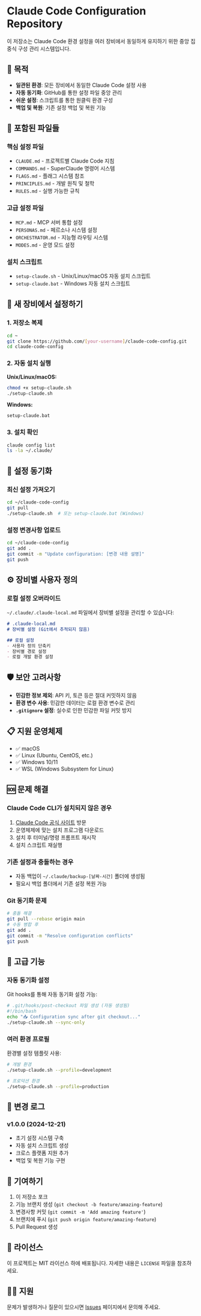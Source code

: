 # Claude Code Configuration Repository

이 저장소는 Claude Code 환경 설정을 여러 장비에서 동일하게 유지하기 위한 중앙 집중식 구성 관리 시스템입니다.

## 🎯 목적

- **일관된 환경**: 모든 장비에서 동일한 Claude Code 설정 사용
- **자동 동기화**: GitHub를 통한 설정 파일 중앙 관리
- **쉬운 설정**: 스크립트를 통한 원클릭 환경 구성
- **백업 및 복원**: 기존 설정 백업 및 복원 기능

## 📁 포함된 파일들

### 핵심 설정 파일
- `CLAUDE.md` - 프로젝트별 Claude Code 지침
- `COMMANDS.md` - SuperClaude 명령어 시스템
- `FLAGS.md` - 플래그 시스템 참조
- `PRINCIPLES.md` - 개발 원칙 및 철학
- `RULES.md` - 실행 가능한 규칙

### 고급 설정 파일
- `MCP.md` - MCP 서버 통합 설정
- `PERSONAS.md` - 페르소나 시스템 설정
- `ORCHESTRATOR.md` - 지능형 라우팅 시스템
- `MODES.md` - 운영 모드 설정

### 설치 스크립트
- `setup-claude.sh` - Unix/Linux/macOS 자동 설치 스크립트
- `setup-claude.bat` - Windows 자동 설치 스크립트

## 🚀 새 장비에서 설정하기

### 1. 저장소 복제
```bash
cd ~
git clone https://github.com/[your-username]/claude-code-config.git
cd claude-code-config
```

### 2. 자동 설치 실행

**Unix/Linux/macOS:**
```bash
chmod +x setup-claude.sh
./setup-claude.sh
```

**Windows:**
```cmd
setup-claude.bat
```

### 3. 설치 확인
```bash
claude config list
ls -la ~/.claude/
```

## 🔄 설정 동기화

### 최신 설정 가져오기
```bash
cd ~/claude-code-config
git pull
./setup-claude.sh  # 또는 setup-claude.bat (Windows)
```

### 설정 변경사항 업로드
```bash
cd ~/claude-code-config
git add .
git commit -m "Update configuration: [변경 내용 설명]"
git push
```

## ⚙️ 장비별 사용자 정의

### 로컬 설정 오버라이드
`~/.claude/.claude-local.md` 파일에서 장비별 설정을 관리할 수 있습니다:

```markdown
# .claude-local.md
# 장비별 설정 (Git에서 추적되지 않음)

## 로컬 설정
- 사용자 정의 단축키
- 장비별 경로 설정
- 로컬 개발 환경 설정
```

## 🛡️ 보안 고려사항

- **민감한 정보 제외**: API 키, 토큰 등은 절대 커밋하지 않음
- **환경 변수 사용**: 민감한 데이터는 로컬 환경 변수로 관리
- **`.gitignore` 설정**: 실수로 인한 민감한 파일 커밋 방지

## 📋 지원 운영체제

- ✅ macOS
- ✅ Linux (Ubuntu, CentOS, etc.)
- ✅ Windows 10/11
- ✅ WSL (Windows Subsystem for Linux)

## 🆘 문제 해결

### Claude Code CLI가 설치되지 않은 경우
1. [Claude Code 공식 사이트](https://claude.ai/code) 방문
2. 운영체제에 맞는 설치 프로그램 다운로드
3. 설치 후 터미널/명령 프롬프트 재시작
4. 설치 스크립트 재실행

### 기존 설정과 충돌하는 경우
- 자동 백업이 `~/.claude/backup-[날짜-시간]` 폴더에 생성됨
- 필요시 백업 폴더에서 기존 설정 복원 가능

### Git 동기화 문제
```bash
# 충돌 해결
git pull --rebase origin main
# 수동 병합 후
git add .
git commit -m "Resolve configuration conflicts"
git push
```

## 🚀 고급 기능

### 자동 동기화 설정
Git hooks를 통해 자동 동기화 설정 가능:

```bash
# .git/hooks/post-checkout 파일 생성 (자동 생성됨)
#!/bin/bash
echo "📥 Configuration sync after git checkout..."
./setup-claude.sh --sync-only
```

### 여러 환경 프로필
환경별 설정 템플릿 사용:

```bash
# 개발 환경
./setup-claude.sh --profile=development

# 프로덕션 환경  
./setup-claude.sh --profile=production
```

## 📝 변경 로그

### v1.0.0 (2024-12-21)
- 초기 설정 시스템 구축
- 자동 설치 스크립트 생성
- 크로스 플랫폼 지원 추가
- 백업 및 복원 기능 구현

## 🤝 기여하기

1. 이 저장소 포크
2. 기능 브랜치 생성 (`git checkout -b feature/amazing-feature`)
3. 변경사항 커밋 (`git commit -m 'Add amazing feature'`)
4. 브랜치에 푸시 (`git push origin feature/amazing-feature`)
5. Pull Request 생성

## 📄 라이선스

이 프로젝트는 MIT 라이선스 하에 배포됩니다. 자세한 내용은 `LICENSE` 파일을 참조하세요.

## 🙋‍♀️ 지원

문제가 발생하거나 질문이 있으시면 [Issues](https://github.com/[your-username]/claude-code-config/issues) 페이지에서 문의해 주세요.